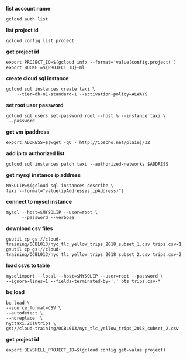 **list account name**
```  
gcloud auth list
```

**list project id**
```
gcloud config list project
```

**get project id**
```
export PROJECT_ID=$(gcloud info --format='value(config.project)')
export BUCKET=${PROJECT_ID}-ml
```

**create cloud sql instance**
```
gcloud sql instances create taxi \
    --tier=db-n1-standard-1 --activation-policy=ALWAYS
```

**set root user password**
```
gcloud sql users set-password root --host % --instance taxi \
 --password
```

**get vm ipaddress**
```
export ADDRESS=$(wget -qO - http://ipecho.net/plain)/32
```

**add ip to authorized list**
```
gcloud sql instances patch taxi --authorized-networks $ADDRESS
```

**get mysql instance ip address**
```
MYSQLIP=$(gcloud sql instances describe \
taxi --format="value(ipAddresses.ipAddress)")
```

**connect to mysql instance**
```
mysql --host=$MYSQLIP --user=root \
      --password --verbose
```

**download csv files**
```
gsutil cp gs://cloud-training/OCBL013/nyc_tlc_yellow_trips_2018_subset_1.csv trips.csv-1
gsutil cp gs://cloud-training/OCBL013/nyc_tlc_yellow_trips_2018_subset_2.csv trips.csv-2
```

**load csvs to table**
```
mysqlimport --local --host=$MYSQLIP --user=root --password \
--ignore-lines=1 --fields-terminated-by=',' bts trips.csv-*
```

**bq load**
```
bq load \
--source_format=CSV \
--autodetect \
--noreplace  \
nyctaxi.2018trips \
gs://cloud-training/OCBL013/nyc_tlc_yellow_trips_2018_subset_2.csv
```

**get project id**
```
export DEVSHELL_PROJECT_ID=$(gcloud config get-value project)
```
